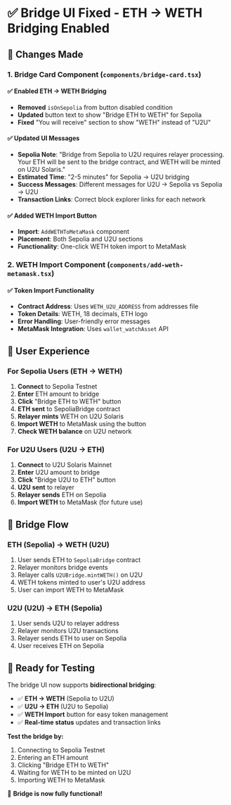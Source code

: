 # ✅ Bridge UI Fixed - ETH → WETH Bridging Enabled

## 🔧 **Changes Made**

### **1. Bridge Card Component (`components/bridge-card.tsx`)**

#### **✅ Enabled ETH → WETH Bridging**
- **Removed** `isOnSepolia` from button disabled condition
- **Updated** button text to show "Bridge ETH to WETH" for Sepolia
- **Fixed** "You will receive" section to show "WETH" instead of "U2U"

#### **✅ Updated UI Messages**
- **Sepolia Note**: "Bridge from Sepolia to U2U requires relayer processing. Your ETH will be sent to the bridge contract, and WETH will be minted on U2U Solaris."
- **Estimated Time**: "2-5 minutes" for Sepolia → U2U bridging
- **Success Messages**: Different messages for U2U → Sepolia vs Sepolia → U2U
- **Transaction Links**: Correct block explorer links for each network

#### **✅ Added WETH Import Button**
- **Import**: `AddWETHToMetaMask` component
- **Placement**: Both Sepolia and U2U sections
- **Functionality**: One-click WETH token import to MetaMask

### **2. WETH Import Component (`components/add-weth-metamask.tsx`)**

#### **✅ Token Import Functionality**
- **Contract Address**: Uses `WETH_U2U_ADDRESS` from addresses file
- **Token Details**: WETH, 18 decimals, ETH logo
- **Error Handling**: User-friendly error messages
- **MetaMask Integration**: Uses `wallet_watchAsset` API

## 🎯 **User Experience**

### **For Sepolia Users (ETH → WETH)**
1. **Connect** to Sepolia Testnet
2. **Enter** ETH amount to bridge
3. **Click** "Bridge ETH to WETH" button
4. **ETH sent** to SepoliaBridge contract
5. **Relayer mints** WETH on U2U Solaris
6. **Import WETH** to MetaMask using the button
7. **Check WETH balance** on U2U network

### **For U2U Users (U2U → ETH)**
1. **Connect** to U2U Solaris Mainnet
2. **Enter** U2U amount to bridge
3. **Click** "Bridge U2U to ETH" button
4. **U2U sent** to relayer
5. **Relayer sends** ETH on Sepolia
6. **Import WETH** to MetaMask (for future use)

## 🚀 **Bridge Flow**

### **ETH (Sepolia) → WETH (U2U)**
1. User sends ETH to `SepoliaBridge` contract
2. Relayer monitors bridge events
3. Relayer calls `U2UBridge.mintWETH()` on U2U
4. WETH tokens minted to user's U2U address
5. User can import WETH to MetaMask

### **U2U (U2U) → ETH (Sepolia)**
1. User sends U2U to relayer address
2. Relayer monitors U2U transactions
3. Relayer sends ETH to user on Sepolia
4. User receives ETH on Sepolia

## 🎉 **Ready for Testing**

The bridge UI now supports **bidirectional bridging**:
- ✅ **ETH → WETH** (Sepolia to U2U)
- ✅ **U2U → ETH** (U2U to Sepolia)
- ✅ **WETH Import** button for easy token management
- ✅ **Real-time status** updates and transaction links

**Test the bridge by:**
1. Connecting to Sepolia Testnet
2. Entering an ETH amount
3. Clicking "Bridge ETH to WETH"
4. Waiting for WETH to be minted on U2U
5. Importing WETH to MetaMask

🚀 **Bridge is now fully functional!**
